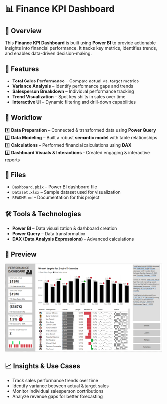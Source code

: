 # 📊 Finance KPI Dashboard

## 🚀 Overview
This **Finance KPI Dashboard** is built using **Power BI** to provide actionable insights into financial performance. It tracks key metrics, identifies trends, and enables data-driven decision-making.

## 📌 Features
- **Total Sales Performance** – Compare actual vs. target metrics
- **Variance Analysis** – Identify performance gaps and trends
- **Salesperson Breakdown** – Individual performance tracking
- **Trend Visualization** – Spot key shifts in sales over time
- **Interactive UI** – Dynamic filtering and drill-down capabilities

## 🔄 Workflow
1️⃣ **Data Preparation** – Connected & transformed data using **Power Query**  
2️⃣ **Data Modeling** – Built a robust **semantic model** with table relationships  
3️⃣ **Calculations** – Performed financial calculations using **DAX**  
4️⃣ **Dashboard Visuals & Interactions** – Created engaging & interactive reports  

## 📂 Files
- `Dashboard.pbix` – Power BI dashboard file
- `Dataset.xlsx` – Sample dataset used for visualization
- `README.md` – Documentation for this project

## 🛠️ Tools & Technologies
- **Power BI** – Data visualization & dashboard creation
- **Power Query** – Data transformation
- **DAX (Data Analysis Expressions)** – Advanced calculations

## 📸 Preview
![Dashboard Preview](./Dashboard.png)

## 📈 Insights & Use Cases
- Track sales performance trends over time
- Identify variance between actual & target sales
- Monitor individual salesperson contributions
- Analyze revenue gaps for better forecasting
